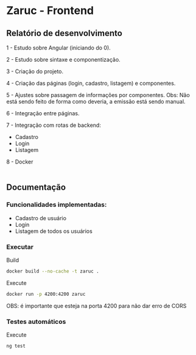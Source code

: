# Zaruc - Frontend

## Relatório de desenvolvimento

1 - Estudo sobre Angular (iniciando do 0). <br>

2 - Estudo sobre sintaxe e componentização. <br>

3 - Criação do projeto. <br>

4 - Criação das páginas (login, cadastro, listagem) e componentes. <br>

5 - Ajustes sobre passagem de informações por componentes. Obs: Não está sendo feito de forma como deveria, a emissão está sendo manual. <br>

6 - Integração entre páginas. <br>

7 - Integração com rotas de backend: <br>

- Cadastro <br>
- Login <br>
- Listagem <br>

8 - Docker<br>
<br>
## Documentação

### Funcionalidades implementadas: <br>
  - Cadastro de usuário
  - Login
  - Listagem de todos os usuários

### Executar 
Build 
``` sh
docker build --no-cache -t zaruc .
```

Execute
``` sh
docker run -p 4200:4200 zaruc
```
OBS: é importante que esteja na porta 4200 para não dar erro de CORS

### Testes automáticos
Execute
``` sh
ng test
```
